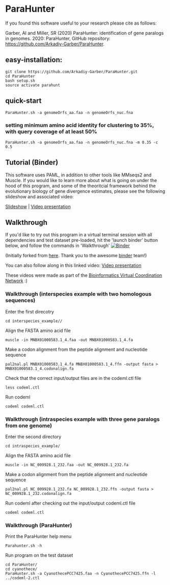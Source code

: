 # ParaHunter
If you found this software useful to your research please cite as follows:

Garber, AI and Miller, SR (2020) ParaHunter: identification of gene paralogs in genomes. 2020: ParaHunter, GitHub repository: https://github.com/Arkadiy-Garber/ParaHunter.


## easy-installation:
  
    git clone https://github.com/Arkadiy-Garber/ParaHunter.git
    cd ParaHunter
    bash setup.sh
    source activate parahunt

## quick-start

    ParaHunter.sh -a genomeOrfs_aa.faa -n genomeOrfs_nuc.fna

### setting minimum amino acid identity for clustering to 35%, with query coverage of at least 50%

    ParaHunter.sh -a genomeOrfs_aa.faa -n genomeOrfs_nuc.fna -m 0.35 -c 0.5


## Tutorial (Binder)

This software uses PAML, in addition to other tools like MMseqs2 and Muscle. If you would like to learn more about what is going on under the hood of this program, and some of the theoritcial framework behind the evolutionary biology of gene divergence estimates, please see the following slideshow and associated video:

[Slideshow](https://github.com/biovcnet/topic-pop-gen-and-comparative-genomics/blob/master/Lesson-1/Comparative-Genomics-Lesson-1.pdf) | [Video presentation](https://www.youtube.com/watch?v=NtFuHFp0xB4)


## Walkthrough

If you'd like to try out this program in a virtual terminal session with all dependencies and test dataset pre-loaded, hit the 'launch binder' button below, and follow the commands in 'Walkthrough'
[![Binder](https://mybinder.org/badge_logo.svg)](https://gesis.mybinder.org/binder/v2/gh/biovcnet/bvcn-binder-paml/master?urlpath=lab)

(Initially forked from [here](https://github.com/binder-examples/conda). Thank you to the awesome [binder](https://mybinder.org/) team!)

You can also follow along in this linked video:
[Video presentation](https://www.youtube.com/watch?v=stjJHfQ51sA&t=1179s)


These videos were made as part of the [Bioinformatics Virtual Coordination Network](https://biovcnet.github.io/) :)

### Walkthrough (interspecies example with two homologous sequences)

Enter the first direcotry

    cd interspecies_example//

Align the FASTA amino acid file

    muscle -in MNBX01000583.1_4.faa -out MNBX01000583.1_4.fa

Make a codon alignment from the peptide alignment and nucleotide sequence

    pal2nal.pl MNBX01000583.1_4.fa MNBX01000583.1_4.ffn -output fasta > MNBX01000583.1_4.codonalign.fa

Check that the correct input/output files are in the codeml.ctl file

    less codeml.ctl

Run codeml

    codeml codeml.ctl

### Walkthrough (intraspecies example with three gene paralogs from one genome)

Enter the second directory

    cd intraspecies_example/

Align the FASTA amino acid file

    muscle -in NC_009928.1_232.faa -out NC_009928.1_232.fa

Make a codon alignment from the peptide alignment and nucleotide sequence

    pal2nal.pl NC_009928.1_232.fa NC_009928.1_232.ffn -output fasta > NC_009928.1_232.codonalign.fa

Run codeml after checking out the input/output codeml.ctl file

    codeml codeml.ctl


### Walkthrough (ParaHunter)

Print the ParaHunter help menu

    Parahunter.sh -h

Run program on the test dataset

    cd ParaHunter/
    cd cyanothece/
    ParaHunter.sh -a CyanothecePCC7425.faa -n CyanothecePCC7425.ffn -l ../codeml-2.ctl

